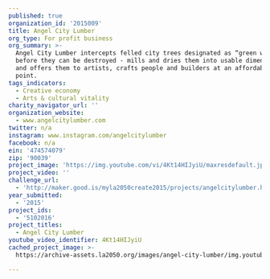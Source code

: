 ```yaml
---
published: true
organization_id: '2015009'
title: Angel City Lumber
org_type: For profit business
org_summary: >-
  Angel City Lumber intercepts felled city trees designated as “green waste”
  before they can be destroyed - mills and dries them into usable dimensions -
  and offers them to artists, crafts people and builders at an affordable price
  point.
tags_indicators:
  - Creative economy
  - Arts & cultural vitality
charity_navigator_url: ''
organization_website:
  - www.angelcitylumber.com
twitter: n/a
instagram: www.instagram.com/angelcitylumber
facebook: n/a
ein: '474574079'
zip: '90039'
project_image: 'https://img.youtube.com/vi/4Kt14HIJyiU/maxresdefault.jpg'
project_video: ''
challenge_url:
  - 'http://maker.good.is/myla2050create2015/projects/angelcitylumber.html'
year_submitted:
  - '2015'
project_ids:
  - '5102016'
project_titles:
  - Angel City Lumber
youtube_video_identifier: 4Kt14HIJyiU
cached_project_image: >-
  https://archive-assets.la2050.org/images/angel-city-lumber/img.youtube.com/vi/4Kt14HIJyiU/maxresdefault.jpg

---
```

